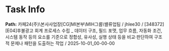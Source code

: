 # Task Info

**Path:** 카페24(주)\본사사업장\[CG]MI본부\MIH그룹\밸류업팀 / jhlee30 / [348372] [E04]후불광고 회계 프로세스 수립 _ 데이터 구조, 필드 포맷, 업무 흐름, 자동화 조건, 시스템 동작 등의 요소를 기준으로 정합성, 유사성, 실행 상태 등을 비교·판단하여 구조적 문제나 패턴을 도출하는 작업 / 2025-10-01_00-00-00

